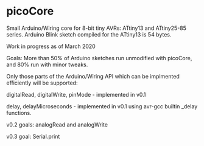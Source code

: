 # picoCore
Small Arduino/Wiring core for 8-bit tiny AVRs: ATtiny13 and ATtiny25-85 series.  Arduino Blink sketch compiled for the ATtiny13 is 54 bytes.

Work in progress as of March 2020

Goals: More than 50% of Arduino sketches run unmodified with picoCore, and 80% run with minor tweaks.

Only those parts of the Arduino/Wiring API which can be implmented efficiently will be supported:

digitalRead, digitalWrite, pinMode - implemented in v0.1

delay, delayMicroseconds - implemented in v0.1 using avr-gcc builtin _delay functions.

v0.2 goals: analogRead and analogWrite

v0.3 goal: Serial.print
